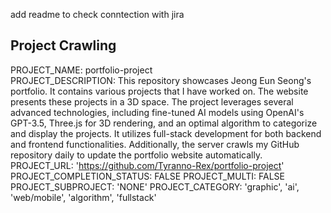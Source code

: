 add readme to check conntection with jira


## Project Crawling

PROJECT_NAME: portfolio-project  
PROJECT_DESCRIPTION: This repository showcases Jeong Eun Seong's portfolio. It contains various projects that I have worked on. The website presents these projects in a 3D space. The project leverages several advanced technologies, including fine-tuned AI models using OpenAI's GPT-3.5, Three.js for 3D rendering, and an optimal algorithm to categorize and display the projects. It utilizes full-stack development for both backend and frontend functionalities. Additionally, the server crawls my GitHub repository daily to update the portfolio website automatically. 
PROJECT_URL: 'https://github.com/Tyranno-Rex/portfolio-project'
PROJECT_COMPLETION_STATUS: FALSE
PROJECT_MULTI: FALSE
PROJECT_SUBPROJECT: 'NONE'
PROJECT_CATEGORY: 'graphic', 'ai', 'web/mobile', 'algorithm', 'fullstack'
